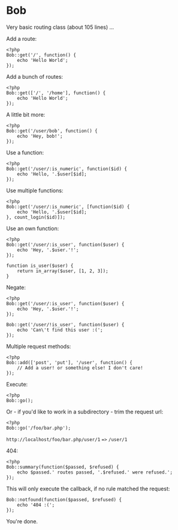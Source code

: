 Bob
===

Very basic routing class (about 105 lines) ...

Add a route:

	<?php
	Bob::get('/', function() {
		echo 'Hello World';
	});

Add a bunch of routes:

	<?php
	Bob::get(['/', '/home'], function() {
		echo 'Hello World';
	});

A little bit more:

	<?php
	Bob::get('/user/bob', function() {
		echo 'Hey, bob!';
	});

Use a function:

	<?php
	Bob::get('/user/:is_numeric', function($id) {
		echo 'Hello, '.$user[$id];
	});
	
Use multiple functions:

	<?php
	Bob::get('/user/:is_numeric', [function($id) {
		echo 'Hello, '.$user[$id];
	}, count_login($id)]);

Use an own function:

	<?php
	Bob::get('/user/:is_user', function($user) {
		echo 'Hey, '.$user.'!';
	});

	function is_user($user) {
		return in_array($user, [1, 2, 3]);
	}

Negate:

	<?php
	Bob::get('/user/:is_user', function($user) {
		echo 'Hey, '.$user.'!';
	});

	Bob::get('/user/!is_user', function($user) {
		echo 'Can\'t find this user :(';
	});

Multiple request methods:

	<?php
	Bob::add(['post', 'put'], '/user', function() {
		// Add a user! or something else! I don't care!
	});

Execute:

	<?php
	Bob::go();

Or - if you'd like to work in a subdirectory - trim the request url:

	<?php
	Bob::go('/foo/bar.php');

`http://localhost/foo/bar.php/user/1` `=>` `/user/1`

404:

	<?php
	Bob::summary(function($passed, $refused) {
		echo $passed.' routes passed, '.$refused.' were refused.';
	});

This will only execute the callback, if no rule matched the request:

	Bob::notfound(function($passed, $refused) {
		echo '404 :(';
	});

You're done.
